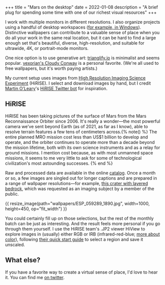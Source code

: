 +++
title = "Mars on the desktop"
date = 2022-01-08
description = "A brief plug for spending some time with one of our richest visual resources"
+++

I work with multiple monitors in different resolutions. I also organize projects using a handful of desktop workspaces ([for example, in Windows](https://support.microsoft.com/en-us/windows/multiple-desktops-in-windows-11-36f52e38-5b4a-557b-2ff9-e1a60c976434#WindowsVersion=Windows_10)). Distinctive wallpapers can contribute to a valuable sense of place when you do all your work in the same real location, but it can be hard to find a large enough set that's beautiful, diverse, high-resolution, and suitable for ultrawide, 4K, or portrait-mode monitors.

<!-- more -->

One nice option is to use generative art: [trianglify.io](https://trianglify.io/) is minimalist and seems popular. [vexorian's Cloudy Conway](https://www.patreon.com/vexorian) is a personal favorite. (We're all used to free wallpapers, but it's worth paying artists.)

My current setup uses images from [High Resolution Imaging Science Experiment](https://en.wikipedia.org/wiki/HiRISE) (HiRISE). I select and download images by hand, but I credit [Martin O'Leary](https://mewo2.com/)'s [HiRISE Twitter bot](https://twitter.com/HiRISEBot) for inspiration.

## HiRISE

HiRISE has been taking pictures of the surface of Mars from the Mars Reconnaissance Orbiter since 2006. It's really a wonder—the most powerful camera we've sent beyond Earth (as of 2021, as far as I know), able to resolve terrain features a few tens of centimeters across.{% note() %} The entire planned MRO mission cost less than US$1 billion to develop and operate, and the orbiter continues to operate more than a decade beyond the mission lifetime, both with its own science instruments and as a relay for ground missions. I mention cost because, as with most unmanned space missions, it seems to me very little to ask for some of technological civilization's most astounding successes. {% end %}

Raw and processed data are available in the online [catalog](https://www.uahirise.org/catalog/). Once a month or so, a few images are singled out for longer captions and are prepared in a range of wallpaper resolutions—for example, [this crater with layered bedrock](https://www.uahirise.org/ESP_059289_1890), which was requested as an imaging subject by a member of the public.

{{ resize_image(path="wallpapers/ESP_059289_1890.jpg", width=1000, height=450, op="fit_width") }}

You could certainly fill up on those selections, but the rest of the monthly batch can be just as interesting. And the result feels more personal if you go through them yourself. I use the HiRISE team's .JP2 viewer HiView to explore images in (usually) either RGB or IRB (infrared-red-blue; [more about color](https://www.uahirise.org/pdf/color-products.pdf)), following [their quick start guide](https://www.uahirise.org/hiview/quick-start.php) to select a region and save it unscaled.

## What else?

If you have a favorite way to create a virtual sense of place, I'd love to hear it. You can find me [on twitter](https://twitter.com/MuireallPrase).